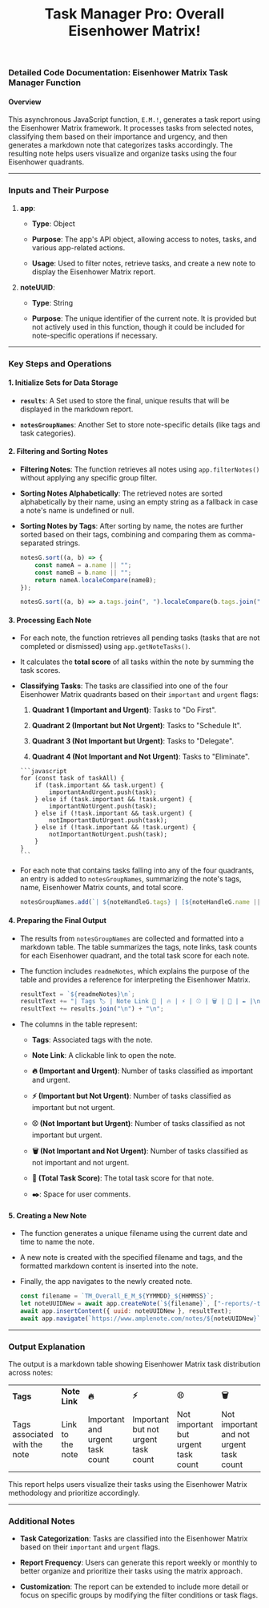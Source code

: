 ﻿---
title: 'Task Manager Pro: Overall Eisenhower Matrix!'
uuid: bd5244fa-72c0-11ef-870a-eeba9115991d
version: 12
created: '2024-09-14T23:12:40+05:30'
tags:
  - '-2-literature'
  - '-t/amplenote/mine'
  - '-9-permanent'
---

### Detailed Code Documentation: Eisenhower Matrix Task Manager Function

#### Overview

This asynchronous JavaScript function, `E.M.!`, generates a task report using the Eisenhower Matrix framework. It processes tasks from selected notes, classifying them based on their importance and urgency, and then generates a markdown note that categorizes tasks accordingly. The resulting note helps users visualize and organize tasks using the four Eisenhower quadrants.

---

### Inputs and Their Purpose

1. **app**:

    - **Type**: Object

    - **Purpose**: The app's API object, allowing access to notes, tasks, and various app-related actions.

    - **Usage**: Used to filter notes, retrieve tasks, and create a new note to display the Eisenhower Matrix report.

1. **noteUUID**:

    - **Type**: String

    - **Purpose**: The unique identifier of the current note. It is provided but not actively used in this function, though it could be included for note-specific operations if necessary.

---

### Key Steps and Operations

#### 1. **Initialize Sets for Data Storage**

- **`results`**: A Set used to store the final, unique results that will be displayed in the markdown report.

- **`notesGroupNames`**: Another Set to store note-specific details (like tags and task categories).

#### 2. **Filtering and Sorting Notes**

- **Filtering Notes**: The function retrieves all notes using `app.filterNotes()` without applying any specific group filter.

- **Sorting Notes Alphabetically**: The retrieved notes are sorted alphabetically by their name, using an empty string as a fallback in case a note's name is undefined or null.

- **Sorting Notes by Tags**: After sorting by name, the notes are further sorted based on their tags, combining and comparing them as comma-separated strings.


  ```javascript
  notesG.sort((a, b) => {
      const nameA = a.name || ""; 
      const nameB = b.name || "";
      return nameA.localeCompare(nameB);
  });
  
  notesG.sort((a, b) => a.tags.join(", ").localeCompare(b.tags.join(", ")));
  ```

#### 3. **Processing Each Note**

- For each note, the function retrieves all pending tasks (tasks that are not completed or dismissed) using `app.getNoteTasks()`.

- It calculates the **total score** of all tasks within the note by summing the task scores.

- **Classifying Tasks**: The tasks are classified into one of the four Eisenhower Matrix quadrants based on their `important` and `urgent` flags:

    1. **Quadrant 1 (Important and Urgent)**: Tasks to "Do First".

    1. **Quadrant 2 (Important but Not Urgent)**: Tasks to "Schedule It".

    1. **Quadrant 3 (Not Important but Urgent)**: Tasks to "Delegate".

    1. **Quadrant 4 (Not Important and Not Urgent)**: Tasks to "Eliminate".


      ```javascript
      for (const task of taskAll) {
          if (task.important && task.urgent) {
              importantAndUrgent.push(task);
          } else if (task.important && !task.urgent) {
              importantNotUrgent.push(task);
          } else if (!task.important && task.urgent) {
              notImportantButUrgent.push(task);
          } else if (!task.important && !task.urgent) {
              notImportantNotUrgent.push(task);
          }
      }
      ```

- For each note that contains tasks falling into any of the four quadrants, an entry is added to `notesGroupNames`, summarizing the note's tags, name, Eisenhower Matrix counts, and total score.


  ```javascript
  notesGroupNames.add(`| ${noteHandleG.tags} | [${noteHandleG.name || "Untitled Note"}](https://www.amplenote.com/notes/${noteHandleG.uuid}) | ${(importantAndUrgent.length === 0 ? ' - ' : importantAndUrgent.length)} | ${(importantNotUrgent.length === 0 ? ' - ' : importantNotUrgent.length)} | ${(notImportantButUrgent.length === 0 ? ' - ' : notImportantButUrgent.length)} | ${(notImportantNotUrgent.length === 0 ? ' - ' : notImportantNotUrgent.length)} | ${totalScore} | |`);
  ```

#### 4. **Preparing the Final Output**

- The results from `notesGroupNames` are collected and formatted into a markdown table. The table summarizes the tags, note links, task counts for each Eisenhower quadrant, and the total task score for each note.

- The function includes `readmeNotes`, which explains the purpose of the table and provides a reference for interpreting the Eisenhower Matrix.


  ```javascript
  resultText = `${readmeNotes}\n`;
  resultText += "| Tags 🏷️ | Note Link 🔗 | 🔥 | ⚡ | ⚾ | 🗑️ | 🔢 | ✒️ |\n|---|---|---|---|---|---|---|---|\n";
  resultText += results.join("\n") + "\n";
  ```

- The columns in the table represent:

    - **Tags**: Associated tags with the note.

    - **Note Link**: A clickable link to open the note.

    - **🔥 (Important and Urgent)**: Number of tasks classified as important and urgent.

    - **⚡ (Important but Not Urgent)**: Number of tasks classified as important but not urgent.

    - **⚾ (Not Important but Urgent)**: Number of tasks classified as not important but urgent.

    - **🗑️ (Not Important and Not Urgent)**: Number of tasks classified as not important and not urgent.

    - **🔢 (Total Task Score)**: The total task score for that note.

    - **✒️**: Space for user comments.

#### 5. **Creating a New Note**

- The function generates a unique filename using the current date and time to name the note.

- A new note is created with the specified filename and tags, and the formatted markdown content is inserted into the note.

- Finally, the app navigates to the newly created note.


  ```javascript
  const filename = `TM_Overall_E_M_${YYMMDD}_${HHMMSS}`;
  let noteUUIDNew = await app.createNote(`${filename}`, ["-reports/-task-manager"]);
  await app.insertContent({ uuid: noteUUIDNew }, resultText);
  await app.navigate(`https://www.amplenote.com/notes/${noteUUIDNew}`);
  ```

---

### Output Explanation

The output is a markdown table showing Eisenhower Matrix task distribution across notes:

| | | | | | | | |
|-|-|-|-|-|-|-|-|
|**Tags**|**Note Link**|**🔥**|**⚡**|**⚾**|**🗑️**|**🔢**|**✒️**|
|Tags associated with the note|Link to the note|Important and urgent task count|Important but not urgent task count|Not important but urgent task count|Not important and not urgent task count|Total task score|User comments|
This report helps users visualize their tasks using the Eisenhower Matrix methodology and prioritize accordingly.

---

### Additional Notes

- **Task Categorization**: Tasks are classified into the Eisenhower Matrix based on their `important` and `urgent` flags.

- **Report Frequency**: Users can generate this report weekly or monthly to better organize and prioritize their tasks using the matrix approach.

- **Customization**: The report can be extended to include more detail or focus on specific groups by modifying the filter conditions or task flags.